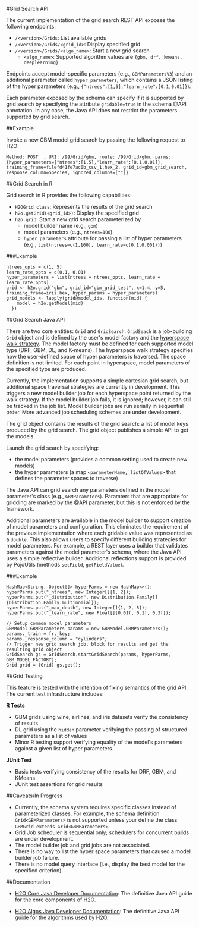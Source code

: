 #Grid Search API

The current implementation of the grid search REST API exposes the following endpoints: 

- `/<version>/Grids`: List available grids
- `/<version>/Grids/<grid_id>`: Display specified grid
- `/<version>/Grids/<algo_name>`: Start a new grid search
	- `<algo_name>`: Supported algorithm values are `{gbm, drf, kmeans, deeplearning}`

Endpoints accept model-specific parameters (e.g., `GBMParametersV3`) and an additional parameter called `hyper_parameters`, which contains a JSON listing of the hyper parameters (e.g., `{"ntrees":[1,5],"learn_rate":[0.1,0.01]}`).

Each parameter exposed by the schema can specify if it is supported by grid search by specifying the attribute `gridable=true` in the schema @API annotation. In any case, the Java API does not restrict the parameters supported by grid search. 

##Example

Invoke a new GBM model grid search by passing the following request to H2O: 

```
Method: POST  , URI: /99/Grid/gbm, route: /99/Grid/gbm, parms:{hyper_parameters={"ntrees":[1,5],"learn_rate":[0.1,0.01]}, training_frame=filefd41fe7ac0b_csv_1.hex_2, grid_id=gbm_grid_search, response_column=Species, ignored_columns=[""]}
```

##Grid Search in R

Grid search in R provides the following capabilities: 

- `H2OGrid class`: Represents the results of the grid search
- `h2o.getGrid(<grid_id>)`: Display the specified grid
- `h2o.grid`: Start a new grid search parameterized by
	- model builder name (e.g., `gbm`)
	- model parameters (e.g., `ntrees=100`)
	- `hyper_parameters` attribute for passing a list of hyper parameters (e.g., `list(ntrees=c(1,100), learn_rate=c(0.1,0.001))`)

###Example

```
ntrees_opts = c(1, 5)
learn_rate_opts = c(0.1, 0.01)
hyper_parameters = list(ntrees = ntrees_opts, learn_rate = learn_rate_opts)
grid <- h2o.grid("gbm", grid_id="gbm_grid_test", x=1:4, y=5, training_frame=iris.hex, hyper_params = hyper_parameters)
grid_models <- lapply(grid@model_ids, function(mid) {
    model = h2o.getModel(mid)
  })
```

##Grid Search Java API

There are two core entities: `Grid` and `GridSearch`. `GridSeach` is a job-building `Grid` object and is defined by the user's model factory and the [hyperspace walk strategy](ref???).  The model factory must be defined for each supported model type (DRF, GBM, DL, and K-means). The hyperspace walk strategy specifies how the user-defined space of hyper parameters is traversed. The space definition is not limited. For each point in hyperspace, model parameters of the specified type are produced. 

Currently, the implementation supports a simple cartesian grid search, but additional space traversal strategies are currently in development. This triggers a new model builder job for each hyperspace point returned by the walk strategy. If the model builder job fails, it is ignored; however, it can still be tracked in the job list. Model builder jobs are run serially in sequential order. More advanced job scheduling schemes are under development.

The grid object contains the results of the grid search: a list of model keys produced by the grid search. The grid object publishes a simple API to get the models. 

Launch the grid search by specifying: 

- the model parameters (provides a common setting used to create new models)
- the hyper parameters (a map `<parameterName, listOfValues>` that defines the parameter spaces to traverse)

The Java API can grid search any parameters defined in the model parameter's class (e.g., `GBMParameters`). Paramters that are appropriate for gridding are marked by the @API parameter, but this is not enforced by the framework. 

Additional parameters are available in the model builder to support creation of model parameters and configuration. This eliminates the requirement of the previous implementation where each gridable value was represented as a `double`. This also allows users to specify different building strategies for model parameters. For example, a REST layer uses a builder that validates parameters against the model parameter's schema, where the Java API uses a simple reflective builder. Additional reflections support is provided by PojoUtils (methods `setField`, `getFieldValue`). 

###Example

```
HashMap<String, Object[]> hyperParms = new HashMap<>();
hyperParms.put("_ntrees", new Integer[]{1, 2});
hyperParms.put("_distribution", new Distribution.Family[]{Distribution.Family.multinomial});
hyperParms.put("_max_depth", new Integer[]{1, 2, 5});
hyperParms.put("_learn_rate", new Float[]{0.01f, 0.1f, 0.3f});

// Setup common model parameters
GBMModel.GBMParameters params = new GBMModel.GBMParameters();
params._train = fr._key;
params._response_column = "cylinders";
// Trigger new grid search job, block for results and get the resulting grid object
GridSearch gs = GridSearch.startGridSearch(params, hyperParms, GBM_MODEL_FACTORY);
Grid grid = (Grid) gs.get();
```

##Grid Testing

This feature is tested with the intention of fixing semantics of the grid API. The current test infrastructure includes: 

**R Tests**

- GBM grids using wine, airlines, and iris datasets verify the consistency of results
- DL grid using the `hidden` parameter verifying the passing of structured parameters as a list of values
- Minor R testing support verifying equality of the model's parameters against  a given list of hyper parameters. 

**JUnit Test**

- Basic tests verifying consistency of the results for DRF, GBM, and KMeans
- JUnit test assertions for grid results


##Caveats/In Progress

- Currently, the schema system requires specific classes instead of parameterized classes. For example, the schema definition `Grid<GBMParameters>` is not supported unless your define the class `GBMGrid extends Grid<GBMParameters>`. 
- Grid Job scheduler is sequential only; schedulers for concurrent builds are under development. 
- The model builder job and grid jobs are not associated. 
- There is no way to list the hyper space parameters that caused a model builder job failure. 
- There is no model query interface (i.e., display the best model for the specified criterion). 


##Documentation

- <a href="http://h2o-release.s3.amazonaws.com/h2o/{{branch_name}}/{{build_number}}/docs-website/h2o-core/javadoc/index.html" target="_blank">H2O Core Java Developer Documentation</a>: The definitive Java API guide for the core components of H2O. 

- <a href="http://h2o-release.s3.amazonaws.com/h2o/{{branch_name}}/{{build_number}}/docs-website/h2o-algos/javadoc/index.html" target="_blank">H2O Algos Java Developer Documentation</a>: The definitive Java API guide for the algorithms used by H2O. 


